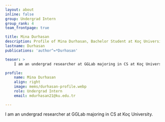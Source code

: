 ```yaml
---
layout: about
inline: false
group: Undergrad Intern
group_rank: 4
team_frontpage: true

title: Mina Durhasan
description: Profile of Mina Durhasan, Bachelor Student at Koç University.
lastname: Durhasan
publications: 'author^=*Durhasan'

teaser: >
    I am an undergrad researcher at GGLab majoring in CS at Koç University.

profile:
    name: Mina Durhasan
    align: right
    image: mems/durhasan-profile.webp
    role: Undergrad Intern
    email: mdurhasan21@ku.edu.tr

---
```


I am an undergrad researcher at GGLab majoring in CS at Koç University.
